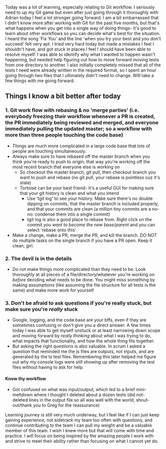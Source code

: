 Today was a lot of learning, especially relating to Git workflow. I seriously need to up my Git game but even after just going through it thoroughly with Adrian today I feel a lot stronger going forward. I am a bit embarrassed that I didn't know more after working with Git for the past five months, but that's what happens when you get into a single way of doing things- it's good to learn about other workflows so you can decide what's best for the situation. I heard the song 'Fix You' and the line 'when you try your best and you don't succeed' felt very apt. I tried very hard today but made a mistakes I feel I shouldn't have, and got stuck in places I feel I should have been able to resolve myself. I was able to identify why what I wanted to happen wasn't happening, but needed help figuring out how to move forward moving tests from one directory to another. I also initially completely missed that all of the tests I need were already written in the required format, so I spent an hour going through two files that I ultimately didn't need to change. Will take a few things with me going forward.

## Things I know a bit better after today
### 1. Git work flow with rebasing & no 'merge parties' (i.e. everybody freezing their workflow whenever a PR is created, the PR immediately being reviewed and merged, and everyone immediately pulling the updated master; so a workflow with more than three people touching the code base)
  * Things are much more complicated in a large code base that lots of people are touching simultaneously.
  * Always make sure to have rebased off the master branch when you think you're ready to push to origin; that way you're working off the most recent branch that everyone else is working on
    * So checkout the master branch, git pull, then checkout branch you want to push and rebase (no git pull, your rebase is pointless cuz it's stale)
    * Tortoise can be your best friend- it's a useful GUI for making sure that your git history is clean and what you intend
      * Use 'tgit log' to see your history. Make sure there's no double dipping on commits, that the master branch is included properly, and that your commits are clean (a million tiny commits are a no-no: condense them into a single commit)
      * tgit log is also a good place to rebase from. Right click on the commit *you want to become the new base/parent* and you can select 'rebase <branchName> onto this'
  * Make a change, make a PR, merge the PR, and kill the branch. DO NOT do multiple tasks on the single branch if you have a PR open. Keep it clean, girl.

### 2. The devil is in the details
  * Do not make things more complicated than they need to be. Look thoroughly at all pieces of a file/directory/whatever you're working on *before* deciding what needs to be done. You might miss something by making assumptions (like assuming the file structure for all tests is the same) and make more work for yourself

### 3. Don't be afraid to ask questions if you're really stuck, but make sure you're *really* stuck
  * Google, logging, and the code base are your bffs, even if they are sometimes confusing or don't give you a direct answer. A few times today I was able to get myself unstuck or at least narrowing down scope and moving forward by *really thinking* about what I was trying to do, what impacts that functionality, and how the whole thing fits together.
  * But asking the right questions is also valuable. In scrum I asked a question that reminded me the js files are outputs, not inputs, and are generated by the ts test files. Remembering this later helped me figure out why my console logs were still showing up after removing the test files without having to ask for help.

#### Know thy workflow
  * Got confused on what was input/output, which led to a brief mini-meltdown where I thought I deleted about a dozen tests (did not- deleted lines in the output file so all was well with the world, shout-out/thank you to Greg for the reassurance)


Learning journey is still very much underway, but I feel like if I can just keep gaining experience, not sidetrack my team too often with questions, and continue contributing to the team I can pull my weight and be a valuable member of this team. I wish I knew more but that will come with time and practice. I will focus on being inspired by the amazing people I work with and strive to meet their ability rather than focusing on what I cannot yet do.
